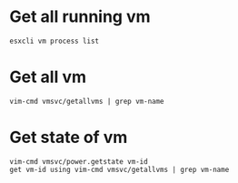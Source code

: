 # Get all running vm
```
esxcli vm process list
```

# Get all vm
```
vim-cmd vmsvc/getallvms | grep vm-name
```

# Get state of vm
```
vim-cmd vmsvc/power.getstate vm-id
get vm-id using vim-cmd vmsvc/getallvms | grep vm-name
```
